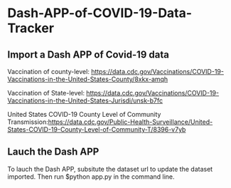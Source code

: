 # Dash-APP-of-COVID-19-Data-Tracker

## Import a Dash APP of Covid-19 data

Vaccination of county-level: https://data.cdc.gov/Vaccinations/COVID-19-Vaccinations-in-the-United-States-County/8xkx-amqh

Vaccination of State-level: https://data.cdc.gov/Vaccinations/COVID-19-Vaccinations-in-the-United-States-Jurisdi/unsk-b7fc

United States COVID-19 County Level of Community Transmission:https://data.cdc.gov/Public-Health-Surveillance/United-States-COVID-19-County-Level-of-Community-T/8396-v7yb

## Lauch the Dash APP

To lauch the Dash APP, subsitute the dataset url to update the dataset imported. Then run $python app.py in the command line.
